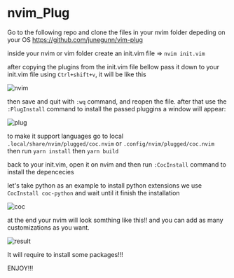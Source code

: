 # nvim_Plug

Go to the following repo and clone the files in your nvim folder depeding on your OS
https://github.com/junegunn/vim-plug

inside your nvim or vim folder 
create an init.vim file => `nvim init.vim`

after copying the plugins from the init.vim file bellow
pass it down to your init.vim file using `Ctrl+shift+v`, it will be like this 

![nvim](https://user-images.githubusercontent.com/72669865/148782664-30f94255-b6e8-4485-8ec8-c0d058f044f5.png)

then save and quit with `:wq` command, and reopen the file.
after that use the `:PlugInstall` command to install the passed pluggins
a window will appear:

![plug](https://user-images.githubusercontent.com/72669865/148791735-347605fe-9c38-41b0-8fd4-bc33c2aafc65.png)

to make it support languages go to local `.local/share/nvim/plugged/coc.nvim` or `.config/nvim/plugged/coc.nvim`
then run `yarn install` then `yarn build`

back to your init.vim, open it on nvim and then run `:CocInstall` command to install the depencecies

let's take python as an example to install python extensions we use `CocInstall coc-python`
and wait until it finish the installation

![coc](https://user-images.githubusercontent.com/72669865/148792316-ce608443-d6cb-46e8-8433-691e30e1e219.png)

at the end your nvim will look somthing like this!! and you can add as many customizations as you want.

![result](https://user-images.githubusercontent.com/72669865/148784035-c1e2d53b-db6b-4603-aaab-0e4b341997f6.png)

It will require to install some packages!!!

ENJOY!!!
